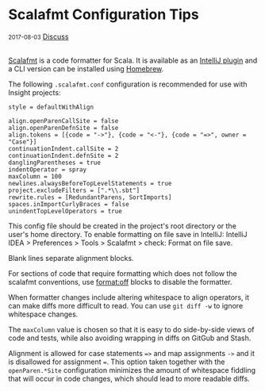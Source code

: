 # Scalafmt Configuration Tips

<div class="meta">
  <span class="date"><small>2017-08-03</small></span>
  <span class="discuss"><a class="github-button" href="https://github.com/copperlight/copperlight.github.io/issues" data-icon="octicon-issue-opened" aria-label="Discuss copperlight/copperlight.github.io on GitHub">Discuss</a></span>
</div><br/>

[Scalafmt](http://scalameta.org/scalafmt/) is a code formatter for Scala.  It is available as
an [IntelliJ plugin](https://plugins.jetbrains.com/plugin/8236-scalafmt) and a CLI version can
be installed using [Homebrew](http://scalameta.org/scalafmt/#Homebrew).

The following `.scalafmt.conf` configuration is recommended for use with Insight projects:

```
style = defaultWithAlign

align.openParenCallSite = false
align.openParenDefnSite = false
align.tokens = [{code = "->"}, {code = "<-"}, {code = "=>", owner = "Case"}]
continuationIndent.callSite = 2
continuationIndent.defnSite = 2
danglingParentheses = true
indentOperator = spray
maxColumn = 100
newlines.alwaysBeforeTopLevelStatements = true
project.excludeFilters = [".*\\.sbt"]
rewrite.rules = [RedundantParens, SortImports]
spaces.inImportCurlyBraces = false
unindentTopLevelOperators = true
```

This config file should be created in the project's root directory or the user's home directory. To
enable formatting on file save in IntelliJ: IntelliJ IDEA > Preferences > Tools > Scalafmt > check:
Format on file save.

Blank lines separate alignment blocks.

For sections of code that require formatting which does not follow the scalafmt conventions,
use [format:off](http://scalameta.org/scalafmt/#//format:off) blocks to disable the formatter.

When formatter changes include altering whitespace to align operators, it can make diffs more
difficult to read.  You can use `git diff -w` to ignore whitespace changes.

The `maxColumn` value is chosen so that it is easy to do side-by-side views of code and tests,
while also avoiding wrapping in diffs on GitGub and Stash.

Alignment is allowed for case statements `=>` and map assignments `->` and it is disallowed for
assignment `=`.  This option taken together with the `openParen.*Site` configuration minimizes
the amount of whitespace fiddling that will occur in code changes, which should lead to more
readable diffs.
